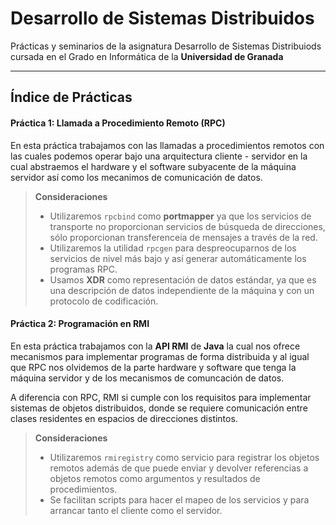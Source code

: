 Desarrollo de Sistemas Distribuidos
===================

Prácticas y seminarios de la asignatura Desarrollo de Sistemas Distribuiods cursada en el Grado en Informática de la **Universidad de Granada**

----------

Índice de Prácticas
-------------
#### Práctica 1: Llamada a Procedimiento Remoto (RPC)
En esta práctica trabajamos con las llamadas a procedimientos remotos con las cuales podemos operar bajo una arquitectura cliente - servidor en la cual abstraemos el hardware y el software subyacente de la máquina servidor así como los mecanimos de comunicación de datos.

> **Consideraciones**
> 
> - Utilizaremos `rpcbind` como **portmapper** ya que los servicios de transporte no proporcionan servicios de búsqueda de direcciones, sólo proporcionan transferenceia de mensajes a través de la red.
> - Utilizaremos la utilidad `rpcgen` para despreocuparnos de los servicios de nivel más bajo y así generar automáticamente los programas RPC.
> - Usamos **XDR** como representación de datos estándar, ya que es una descripción de datos independiente de la máquina y con un protocolo de codificación.

#### Práctica 2: Programación en RMI
En esta práctica trabajamos con la **API RMI** de **Java** la cual nos ofrece mecanismos para implementar programas de forma distribuida y al igual que RPC nos olvidemos de la parte hardware y software que tenga la máquina servidor y de los mecanismos de comuncación de datos.

A diferencia con RPC, RMI si cumple con los requisitos para implementar sistemas de objetos distribuidos, donde se requiere comunicación entre clases residentes en espacios de direcciones distintos.

> **Consideraciones**
> 
> - Utilizaremos `rmiregistry` como servicio para registrar los objetos remotos además de que puede enviar y devolver referencias a objetos remotos como argumentos y resultados de procedimientos.
> - Se facilitan scripts para hacer el mapeo de los servicios y para arrancar tanto el cliente como el servidor.